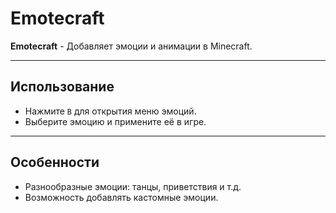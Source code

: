 # Emotecraft

**Emotecraft** - Добавляет эмоции и анимации в Minecraft.

---

## Использование
- Нажмите `B` для открытия меню эмоций.  
- Выберите эмоцию и примените её в игре.  

---

## Особенности
- Разнообразные эмоции: танцы, приветствия и т.д.  
- Возможность добавлять кастомные эмоции.  
